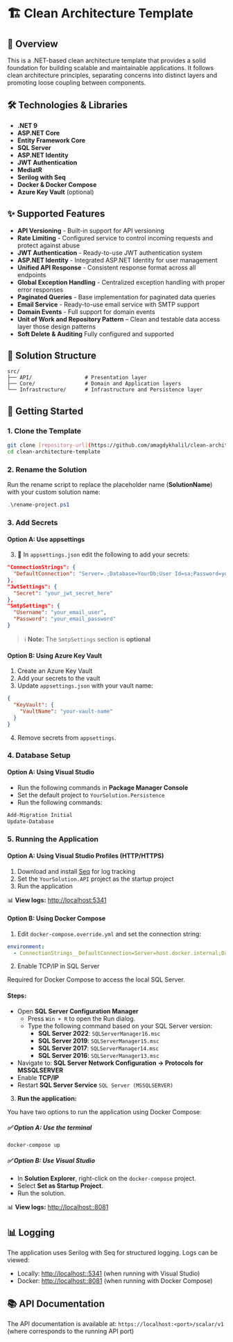 # 🏗️ Clean Architecture Template

## 📝 Overview

This is a .NET-based clean architecture template that provides a solid foundation for building scalable and maintainable applications. It follows clean architecture principles, separating concerns into distinct layers and promoting loose coupling between components.

## 🛠️ Technologies & Libraries

- **.NET 9**
- **ASP.NET Core**
- **Entity Framework Core**
- **SQL Server**
- **ASP.NET Identity**
- **JWT Authentication**
- **MediatR**
- **Serilog with Seq**
- **Docker & Docker Compose**
- **Azure Key Vault** (optional)

## ✨ Supported Features

- **API Versioning** - Built-in support for API versioning
- **Rate Limiting** - Configured service to control incoming requests and protect against abuse
- **JWT Authentication** - Ready-to-use JWT authentication system
- **ASP.NET Identity** - Integrated ASP.NET Identity for user management
- **Unified API Response** - Consistent response format across all endpoints
- **Global Exception Handling** - Centralized exception handling with proper error responses
- **Paginated Queries** - Base implementation for paginated data queries
- **Email Service** - Ready-to-use email service with SMTP support
- **Domain Events** - Full support for domain events
- **Unit of Work and Repository Pattern** – Clean and testable data access layer those design patterns
- **Soft Delete & Auditing** Fully configured and supported

## 📁 Solution Structure

```
src/
├── API/                 # Presentation layer
├── Core/                # Domain and Application layers
└── Infrastructure/      # Infrastructure and Persistence layer
```

## 🚀 Getting Started

### 1. Clone the Template

```bash
git clone [repository-url](https://github.com/amagdykhalil/clean-architecture-template.git)
cd clean-architecture-template
```

### 2. Rename the Solution

Run the rename script to replace the placeholder name (**SolutionName**) with your custom solution name:

```powershell
.\rename-project.ps1
```

### 3. Add Secrets

#### Option A: Use appsettings

3. 📁 In `appsettings.json` edit the following to add your secrets:

```json
"ConnectionStrings": {
  "DefaultConnection": "Server=.;Database=YourDb;User Id=sa;Password=yourStrongPassword;Encrypt=False;"
},
"JwtSettings": {
  "Secret": "your_jwt_secret_here"
},
"SmtpSettings": {
  "Username": "your_email_user",
  "Password": "your_email_password"
}
```

> ℹ️ **Note:** The `SmtpSettings` section is **optional**

#### Option B: Using Azure Key Vault

1. Create an Azure Key Vault
2. Add your secrets to the vault
3. Update `appsettings.json` with your vault name:

```json
{
  "KeyVault": {
    "VaultName": "your-vault-name"
  }
}
```

4.  Remove secrets from `appsettings`.

### 4. Database Setup

#### Option A: Using Visual Studio

- Run the following commands in **Package Manager Console**
- Set the default project to `YourSolution.Persistence`
- Run the following commands:

```powershell
Add-Migration Initial
Update-Database
```

### 5. Running the Application

#### Option A: Using Visual Studio Profiles (HTTP/HTTPS)

1. Download and install [Seq](https://datalust.co/Download) for log tracking
2. Set the `YourSolution.API` project as the startup project
3. Run the application

📊 **View logs:** [http://localhost:5341](http://localhost:5341)

#### Option B: Using Docker Compose

1. Edit `docker-compose.override.yml` and set the connection string:

```yaml
environment:
  - ConnectionStrings__DefaultConnection=Server=host.docker.internal;Database=YourDb;User Id=sa;Password=yourStrongPassword;Encrypt=False;
```

2. Enable TCP/IP in SQL Server

Required for Docker Compose to access the local SQL Server.

#### Steps:

- Open **SQL Server Configuration Manager**
  - Press `Win + R` to open the Run dialog.
  - Type the following command based on your SQL Server version:
    - **SQL Server 2022**: `SQLServerManager16.msc`
    - **SQL Server 2019**: `SQLServerManager15.msc`
    - **SQL Server 2017**: `SQLServerManager14.msc`
    - **SQL Server 2016**: `SQLServerManager13.msc`
- Navigate to: **SQL Server Network Configuration → Protocols for MSSQLSERVER**
- Enable **TCP/IP**
- Restart **SQL Server Service** `SQL Server (MSSQLSERVER)`

3. **Run the application:**

You have two options to run the application using Docker Compose:

##### ✅ Option A: Use the terminal

```bash
docker-compose up

```

##### ✅ Option B: Use Visual Studio

- In **Solution Explorer**, right-click on the `docker-compose` project.
- Select **Set as Startup Project**.
- Run the solution.

📊 **View logs:** [http://localhost::8081](http://localhost::8081)

## 📊 Logging

The application uses Serilog with Seq for structured logging. Logs can be viewed:

- Locally: [http://localhost::5341](http://localhost::5341) (when running with Visual Studio)
- Docker: [http://localhost::8081](http://localhost::8081) (when running with Docker Compose)

## 📚 API Documentation

The API documentation is available at:
`https://localhost:<port>/scalar/v1`
(where <port> corresponds to the running API port)
